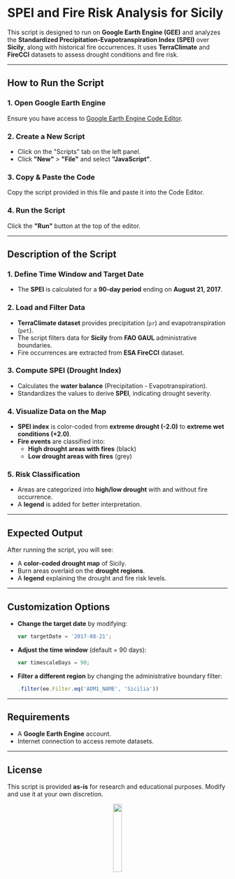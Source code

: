 # **SPEI and Fire Risk Analysis for Sicily**  

This script is designed to run on **Google Earth Engine (GEE)** and analyzes the **Standardized Precipitation-Evapotranspiration Index (SPEI)** over **Sicily**, along with historical fire occurrences. It uses **TerraClimate** and **FireCCI** datasets to assess drought conditions and fire risk.

---

## **How to Run the Script**  

### **1. Open Google Earth Engine**  
Ensure you have access to [Google Earth Engine Code Editor](https://code.earthengine.google.com/).  

### **2. Create a New Script**  
- Click on the "Scripts" tab on the left panel.  
- Click **"New"** > **"File"** and select **"JavaScript"**.  

### **3. Copy & Paste the Code**  
Copy the script provided in this file and paste it into the Code Editor.

### **4. Run the Script**  
Click the **"Run"** button at the top of the editor.  

---

## **Description of the Script**  

### **1. Define Time Window and Target Date**  
- The **SPEI** is calculated for a **90-day period** ending on **August 21, 2017**.  

### **2. Load and Filter Data**  
- **TerraClimate dataset** provides precipitation (`pr`) and evapotranspiration (`pet`).  
- The script filters data for **Sicily** from **FAO GAUL** administrative boundaries.  
- Fire occurrences are extracted from **ESA FireCCI** dataset.  

### **3. Compute SPEI (Drought Index)**  
- Calculates the **water balance** (Precipitation - Evapotranspiration).  
- Standardizes the values to derive **SPEI**, indicating drought severity.  

### **4. Visualize Data on the Map**  
- **SPEI index** is color-coded from **extreme drought (-2.0)** to **extreme wet conditions (+2.0)**.  
- **Fire events** are classified into:  
  - **High drought areas with fires** (black)  
  - **Low drought areas with fires** (grey)  

### **5. Risk Classification**  
- Areas are categorized into **high/low drought** with and without fire occurrence.  
- A **legend** is added for better interpretation.  

---

## **Expected Output**  
After running the script, you will see:  
- A **color-coded drought map** of Sicily.  
- Burn areas overlaid on the **drought regions**.  
- A **legend** explaining the drought and fire risk levels.  

---

## **Customization Options**  
- **Change the target date** by modifying:  
  ```js
  var targetDate = '2017-08-21';
  ```
- **Adjust the time window** (default = 90 days):  
  ```js
  var timescaleDays = 90;
  ```
- **Filter a different region** by changing the administrative boundary filter:  
  ```js
  .filter(ee.Filter.eq('ADM1_NAME', 'Sicilia'))
  ```

---

## **Requirements**  
- A **Google Earth Engine** account.  
- Internet connection to access remote datasets.  

---

## **License**  
This script is provided **as-is** for research and educational purposes. Modify and use it at your own discretion.

<p align="center">
  <img src="https://github.com/user-attachments/assets/56efae54-d0d5-4f49-bab5-0a26802052c7" width="20%">
</p>


